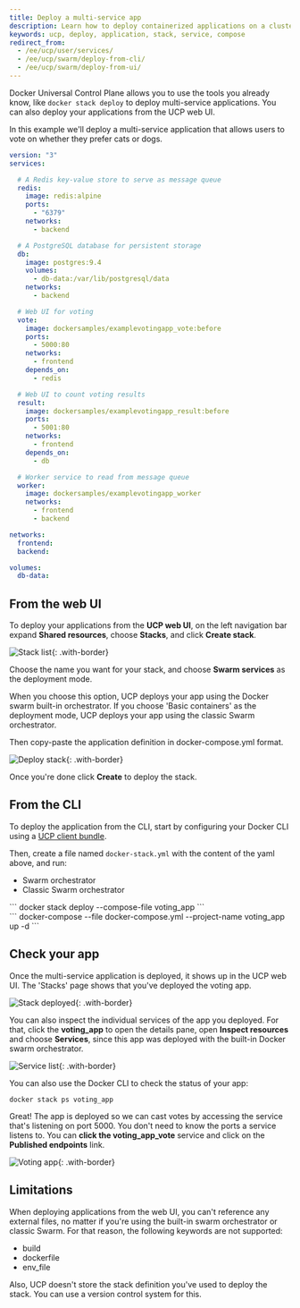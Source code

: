 ```yaml
---
title: Deploy a multi-service app
description: Learn how to deploy containerized applications on a cluster, with Docker Universal Control Plane.
keywords: ucp, deploy, application, stack, service, compose
redirect_from:
  - /ee/ucp/user/services/
  - /ee/ucp/swarm/deploy-from-cli/
  - /ee/ucp/swarm/deploy-from-ui/
---
```


Docker Universal Control Plane allows you to use the tools you already know,
like `docker stack deploy` to deploy multi-service applications. You can
also deploy your applications from the UCP web UI.

In this example we'll deploy a multi-service application that allows users to
vote on whether they prefer cats or dogs.

```yaml
version: "3"
services:

  # A Redis key-value store to serve as message queue
  redis:
    image: redis:alpine
    ports:
      - "6379"
    networks:
      - backend

  # A PostgreSQL database for persistent storage
  db:
    image: postgres:9.4
    volumes:
      - db-data:/var/lib/postgresql/data
    networks:
      - backend

  # Web UI for voting
  vote:
    image: dockersamples/examplevotingapp_vote:before
    ports:
      - 5000:80
    networks:
      - frontend
    depends_on:
      - redis

  # Web UI to count voting results
  result:
    image: dockersamples/examplevotingapp_result:before
    ports:
      - 5001:80
    networks:
      - frontend
    depends_on:
      - db

  # Worker service to read from message queue
  worker:
    image: dockersamples/examplevotingapp_worker
    networks:
      - frontend
      - backend

networks:
  frontend:
  backend:

volumes:
  db-data:
```

## From the web UI

To deploy your applications from the **UCP web UI**, on the left navigation bar
expand **Shared resources**, choose **Stacks**, and click **Create stack**.

![Stack list](../images/deploy-multi-service-app-1.png){: .with-border}

Choose the name you want for your stack, and choose **Swarm services** as the
deployment mode.

When you choose this option, UCP deploys your app using the
Docker swarm built-in orchestrator. If you choose 'Basic containers' as the
deployment mode, UCP deploys your app using the classic Swarm orchestrator.

Then copy-paste the application definition in docker-compose.yml format.

![Deploy stack](../images/deploy-multi-service-app-2.png){: .with-border}

Once you're done click **Create** to deploy the stack.

## From the CLI

To deploy the application from the CLI, start by configuring your Docker
CLI using a [UCP client bundle](../user-access/cli.md).

Then, create a file named `docker-stack.yml` with the content of the yaml above,
and run:


<ul class="nav nav-tabs">
  <li class="active"><a data-toggle="tab" data-target="#tab1">Swarm orchestrator</a></li>
  <li><a data-toggle="tab" data-target="#tab2">Classic Swarm orchestrator</a></li>
</ul>
<div class="tab-content">
  <div id="tab1" class="tab-pane fade in active" markdown="1">
```
docker stack deploy --compose-file voting_app
```
  </div>
  <div id="tab2" class="tab-pane fade" markdown="1">
```
docker-compose --file docker-compose.yml --project-name voting_app up -d
```
  </div>
</div>


## Check your app

Once the multi-service application is deployed, it shows up in the UCP web UI.
The 'Stacks' page shows that you've deployed the voting app.

![Stack deployed](../images/deploy-multi-service-app-3.png){: .with-border}

You can also inspect the individual services of the app you deployed. For that,
click the **voting_app** to open the details pane, open **Inspect resources** and
choose **Services**, since this app was deployed with the built-in Docker swarm
orchestrator.

![Service list](../images/deploy-multi-service-app-4.png){: .with-border}

You can also use the Docker CLI to check the status of your app:

```
docker stack ps voting_app
```

Great! The app is deployed so we can cast votes by accessing the service that's
listening on port 5000.
You don't need to know the ports a service listens to. You can
**click the voting_app_vote** service and click on the **Published endpoints**
link.

![Voting app](../images/deploy-multi-service-app-5.png){: .with-border}

## Limitations

When deploying applications from the web UI, you can't reference any external
files, no matter if you're using the built-in swarm orchestrator or classic
Swarm. For that reason, the following keywords are not supported:

* build
* dockerfile
* env_file

Also, UCP doesn't store the stack definition you've used to deploy the stack.
You can use a version control system for this.

